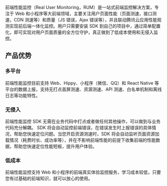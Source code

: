 前端性能监控（Real User Monitoring，RUM）是一站式前端监控解决方案，专注于 Web 和小程序等大前端领域，主要关注用户页面性能（页面测速，接口测速，CDN 测速等）和质量（JS 错误，Ajax 错误等），并且联动腾讯云应用性能观测实现前后端一体化监控。用户只需要安装 SDK 到自己的项目中，通过简单配置化，即可实现对用户页面质量的全方位守护，真正做到了低成本使用和无侵入监控。

## 产品优势

### 多平台
前端性能监控目前支持 Web、Hippy、小程序（微信、QQ）和 React Native 等平台的数据上报，支持无打点首屏测速、资源测速、API 测速、白名单机制和离线日志等功能特性。

### 无侵入
前端性能监控 SDK 无需在业务代码中打点或者做任何其他操作，可以做到与业务代码充分解耦。 SDK 将会自动监控前端错误，在错误发生时上报错误的具体情况，帮助您快速定位问题。当您开启资源测速时，SDK 将会自动监听页面资源加载情况（耗费时长、成功率等），并在不影响前端性能的前提下收集前端的性能数据，帮助您快速定位性能短板，提升用户体验。

### 低成本
前端性能监控支持 Web 和小程序的前端真实体验监控服务，学习成本较低，只要您有过基础的前端知识，就可以放心的使用。
